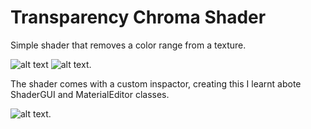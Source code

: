 # Transparency Chroma Shader

Simple shader that removes a color range from a texture.  

![alt text](https://github.com/TutanDev/UnityPortfolio/blob/master/UnityProject/Assets/ReadMeImages/TransChromaOff.JPG) 
![alt text](https://github.com/TutanDev/UnityPortfolio/blob/master/UnityProject/Assets/ReadMeImages/TransChromaOn.JPG).


The shader comes with a custom inspactor, creating this I learnt abote ShaderGUI and MaterialEditor classes.

![alt text](https://github.com/TutanDev/UnityPortfolio/blob/master/UnityProject/Assets/ReadMeImages/TransChromaEditor.JPG).
